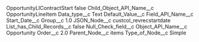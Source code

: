 <?xml version="1.0" encoding="UTF-8"?>
<CustomMetadata xmlns="http://soap.sforce.com/2006/04/metadata" xmlns:xsi="http://www.w3.org/2001/XMLSchema-instance" xmlns:xsd="http://www.w3.org/2001/XMLSchema">
    <label>OpportunityLIContractStart</label>
    <protected>false</protected>
    <values>
        <field>Child_Object_API_Name__c</field>
        <value xsi:type="xsd:string">OpportunityLineItem</value>
    </values>
    <values>
        <field>Data_type__c</field>
        <value xsi:type="xsd:string">Text</value>
    </values>
    <values>
        <field>Default_Value__c</field>
        <value xsi:nil="true"/>
    </values>
    <values>
        <field>Field_API_Name__c</field>
        <value xsi:type="xsd:string">Start_Date__c</value>
    </values>
    <values>
        <field>Group__c</field>
        <value xsi:type="xsd:double">1.0</value>
    </values>
    <values>
        <field>JSON_Node__c</field>
        <value xsi:type="xsd:string">custcol_revrecstartdate</value>
    </values>
    <values>
        <field>List_has_Child_Records__c</field>
        <value xsi:type="xsd:boolean">false</value>
    </values>
    <values>
        <field>Null_Check_field__c</field>
        <value xsi:nil="true"/>
    </values>
    <values>
        <field>Object_API_Name__c</field>
        <value xsi:type="xsd:string">Opportunity</value>
    </values>
    <values>
        <field>Order__c</field>
        <value xsi:type="xsd:double">2.0</value>
    </values>
    <values>
        <field>Parent_Node__c</field>
        <value xsi:type="xsd:string">items</value>
    </values>
    <values>
        <field>Type_of_Node__c</field>
        <value xsi:type="xsd:string">Simple</value>
    </values>
</CustomMetadata>
